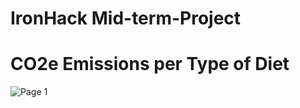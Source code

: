 # IronHack Mid-term-Project 
# CO2e Emissions per Type of Diet 
![Page 1](https://user-images.githubusercontent.com/80694192/120215864-8c221b00-c236-11eb-8a1f-3398c92668c4.png)

